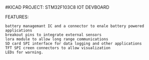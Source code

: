 #KICAD PROJECT: STM32F103C8 IOT DEVBOARD

FEATURES:

    battery managemant IC and a connector to enale battery powered applications
    breakout pins to integrate external sensors
    lora module to allow long range communications
    SD card SPI interface for data logging and other applications
    TFT SPI creen connectors to allow visualization
    LEDs for warning.

